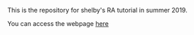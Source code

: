 This is the repository for shelby's RA tutorial in summer 2019.

You can access the webpage [here](https://shelbybachman.github.io/RA-tutorial-2019/)
